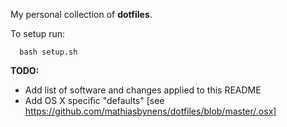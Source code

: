 My personal collection of **dotfiles**.

To setup run:
```
  bash setup.sh
```

**TODO:**
- Add list of software and changes applied to this README
- Add OS X specific "defaults" [see https://github.com/mathiasbynens/dotfiles/blob/master/.osx]
